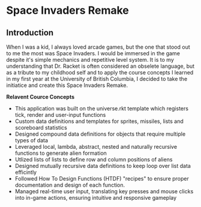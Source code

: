 # Space Invaders Remake

## Introduction
When I was a kid, I always loved arcade games, but the one that stood out to me the most was Space Invaders. I would be immersed in the game despite it's simple mechanics and repetitive level system. It is to my understanding that Dr. Racket is often considered an obselete language, but as a tribute to my childhood self and to apply the course concepts I learned in my first year at the University of British Columbia, I decided to take the initiatice and create this Space Invaders Remake.

**Relavent Cource Concepts**
- This application was built on the universe.rkt template which registers tick, render and user-input functions
- Custom data definitions and templates for sprites, missiles, lists and scoreboard statistics
- Designed compound data definitions for objects that require multiple types of data
- Leveraged local, lambda, abstract, nested and naturally recursive functions to generate alien formation
- Utlized lists of lists to define row and column positions of aliens
- Designed mutually recursive data definitions to keep loop over list data efficintly
- Followed How To Design Functions (HTDF) "recipes" to ensure proper documentation and design of each function.
- Managed real-time user input, translating key presses and mouse clicks into in-game actions, ensuring intuitive and responsive gameplay
